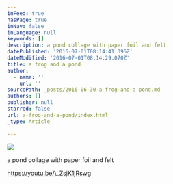 ```yaml
---
inFeed: true
hasPage: true
inNav: false
inLanguage: null
keywords: []
description: a pond collage with paper foil and felt
datePublished: '2016-07-01T08:14:41.396Z'
dateModified: '2016-07-01T08:14:29.070Z'
title: a frog and a pond
author:
  - name: ''
    url: ''
sourcePath: _posts/2016-06-30-a-frog-and-a-pond.md
authors: []
publisher: null
starred: false
url: a-frog-and-a-pond/index.html
_type: Article

---
```

![](https://the-grid-user-content.s3-us-west-2.amazonaws.com/eb2dd9d9-ee8e-45be-93f3-bcb77eb4f7e5.jpg)

a pond collage with paper foil and felt

https://youtu.be/\_ZsjK1jRswg